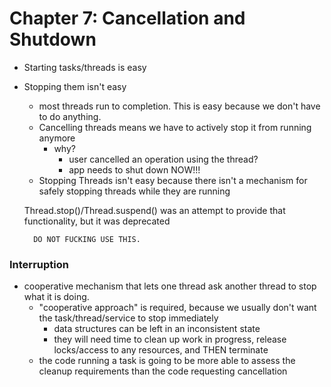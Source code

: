# Chapter 7: Cancellation and Shutdown
- Starting tasks/threads is easy
- Stopping them isn't easy
    - most threads run to completion. This is easy because we don't have to 
    do anything. 
    - Cancelling threads means we have to actively stop it from
    running anymore
        - why? 
            - user cancelled an operation using the thread? 
            - app needs to shut down NOW!!!
    - Stopping Threads isn't easy because there isn't a mechanism for
    safely stopping threads while they are running
    
    
    Thread.stop()/Thread.suspend() was an attempt to provide that
    functionality, but it was deprecated
    
        DO NOT FUCKING USE THIS.
            
### Interruption
- cooperative mechanism that lets one thread ask another thread to
stop what it is doing. 
    - "cooperative approach" is required, because we usually don't
    want the task/thread/service to stop immediately
        - data structures can be left in an inconsistent state
        - they will need time to clean up work in progress, 
        release locks/access to any resources, and THEN terminate
    - the code running a task is going to be more able to assess
    the cleanup requirements than the code requesting cancellation
    
    

        
    

